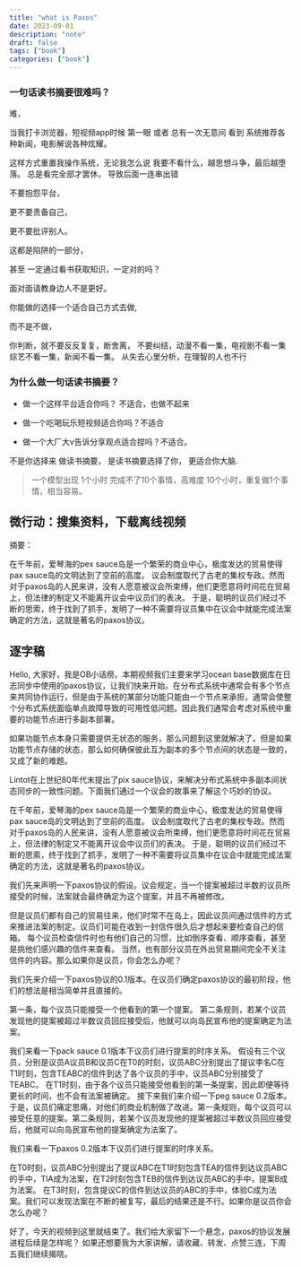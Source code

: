 ```yaml
---
title: "what is Paxos"
date: 2023-09-01
description: "note"
draft: false
tags: ["book"]
categories: ["book"]
---
```





### 一句话读书摘要很难吗？

难，

当我打卡浏览器，短视频app时候
第一眼 或者 总有一次无意间 看到
系统推荐各种新闻，电影解说各种炫耀。

这样方式重置我操作系统，无论我怎么说
我要不看什么，越思想斗争，最后越堕落。
总是看完全部才罢休，
导致后面一连串出错

不要抱怨平台，

更不要责备自己，

更不要批评别人。

这都是陷阱的一部分，

甚至 一定通过看书获取知识，一定对的吗？

面对面请教身边人不是更好。

你能做的选择一个适合自己方式去做,

而不是不做，

你判断，就不要反反复复，断舍离，
不要纠结，动漫不看一集，电视剧不看一集
综艺不看一集，新闻不看一集。
从失去心里分析，在理智的人也不行



### 为什么做一句话读书摘要？

- 做一个这样平台适合你吗？ 不适合，也做不起来

- 做一个吃喝玩乐短视频适合你吗？不适合

- 做一个大厂大v告诉分享观点适合捏吗？不适合。


不是你选择来 做读书摘要，
是读书摘要选择了你，
更适合你大脑.

>一个模型出现
1个小时 完成不了10个事情，高难度
10个小时，重复做1个事情，相当容易。


## 微行动：搜集资料，下载离线视频


摘要：

在千年前，爱琴海的pex sauce岛是一个繁荣的商业中心，极度发达的贸易使得pax sauce岛的文明达到了空前的高度。
议会制度取代了古老的集权专政。然而对于paxos岛的人民来讲，没有人愿意被议会所束缚，他们更愿意将时间花在贸易上，但法律的制定又不能离开议会中议员们的表决。
于是，聪明的议员们经过不断的思索，终于找到了抓手，发明了一种不需要将议员集中在议会中就能完成法案确定的方法，这就是著名的paxos协议。


## 逐字稿

Hello, 大家好，我是OB小话痨。本期视频我们主要来学习ocean base数据库在日志同步中使用的paxos协议，让我们快来开始。在分布式系统中通常会有多个节点来共同协作运行，但是由于系统的某部分功能只能由一个节点来承担，通常会使整个分布式系统面临单点故障导致的可用性低问题。因此我们通常会考虑对系统中重要的功能节点进行多副本部署。

如果功能节点本身只需要提供无状态的服务，那么问题到这里就解决了。但是如果功能节点存储的状态，那么如何确保彼此互为副本的多个节点间的状态是一致的，又成了新的难题。

Lintot在上世纪80年代末提出了pix sauce协议，来解决分布式系统中多副本间状态同步的一致性问题。下面我们通过一个议会的故事来了解这个巧妙的协议。

在千年前，爱琴海的pex sauce岛是一个繁荣的商业中心，极度发达的贸易使得pax sauce岛的文明达到了空前的高度。
议会制度取代了古老的集权专政。然而对于paxos岛的人民来讲，没有人愿意被议会所束缚，他们更愿意将时间花在贸易上，但法律的制定又不能离开议会中议员们的表决。
于是，聪明的议员们经过不断的思索，终于找到了抓手，发明了一种不需要将议员集中在议会中就能完成法案确定的方法，这就是著名的paxos协议。

我们先来声明一下paxos协议的假设。议会规定，当一个提案被超过半数的议员所接受的时候，法案就会最终确定为这个提案，并且不再被修改。

但是议员们都有自己的贸易往来，他们时常不在岛上，因此议员间通过信件的方式来推进法案的制定。议员们可能在收到一封信件很久后才想起来要检查自己的信箱。
每个议员检查信件时也有他们自己的习惯，比如倒序查看、顺序查看，甚至是挑他们感兴趣的信件来查看。
当然，也有部分议员在外出贸易期间完全不关注信件的内容。那么如果你是议员，你会怎么办呢？

我们先来介绍一下paxos协议的0.1版本。在议员们确定paxos协议的最初阶段，他们的想法是相当简单并且直接的。

第一条，每个议员只能接受一个他看到的第一个提案。
第二条规则，若某个议员发现他的提案被超过半数议员回应接受后，他就可以向岛民宣布他的提案确定为法案。

我们来看一下pack sauce 0.1版本下议员们进行提案的时序关系。
假设有三个议员，分别是议员A议员B和议员C在T0的时刻，议员ABC分别提出了提议李名C在T1时刻，包含TEABC的信件到达了各个议员的手中，议员ABC分别接受了TEABC。
在T1时刻，由于各个议员只能接受他看到的第一条提案，因此即便等待更长的时间，也不会有法案被确定。
接下来我们来介绍一下peg sauce 0.2版本。于是，议员们痛定思痛，对他们的商业机制做了改进。第一条规则，每个议员可以接受任意的提案。第二条规则，若某个议员发现他的提案被超过半数议员回应接受后，他就可以向岛民宣布他的提案确定为法案了。

我们来看一下paxos 0.2版本下议员们进行提案的时序关系。

在T0时刻，议员ABC分别提出了提议ABC在T1时刻包含TEA的信件到达议员ABC的手中，TIA成为法案，在T2时刻包含TEB的信件到达议员ABC的手中，提案B成为法案。
在T3时刻，包含提议C的信件到达议员的ABC的手中，体验C成为法案。我们可以发现法案在不断的被复写，最后的结果还是不行。如果你是议员你会怎么办呢？

好了，今天的视频到这里就结束了。我们给大家留下一个悬念，paxos的协议发展进程后续是怎样呢？
如果还想要我为大家讲解，请收藏、转发、点赞三连，下周五我们继续揭晓。














